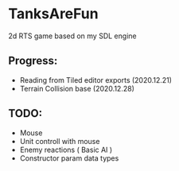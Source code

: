 # TanksAreFun
2d RTS game based on my SDL engine



## Progress:
- Reading from Tiled editor exports (2020.12.21)
- Terrain Collision base (2020.12.28)


## TODO:
- Mouse
- Unit controll with mouse
- Enemy reactions ( Basic AI )
- Constructor param data types
